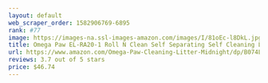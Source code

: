 ```yaml
---
layout: default 
﻿web_scraper_order: 1582906769-6895
rank: #77
image: https://images-na.ssl-images-amazon.com/images/I/81oEc-l8DkL.jpg
title: Omega Paw EL-RA20-1 Roll N Clean Self Separating Self Cleaning Litter Box
url: https://www.amazon.com/Omega-Paw-Cleaning-Litter-Midnight/dp/B074L82WFD/ref=zg_mw_pet-supplies_77?_encoding=UTF8&psc=1&refRID=H5H5GKBRAGT498NV2G74
reviews: 3.7 out of 5 stars
price: $46.74 
---
```

